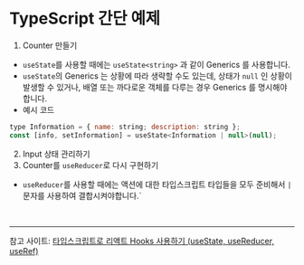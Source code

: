 # TypeScript 간단 예제
1. Counter 만들기
- `useState`를 사용할 때에는 `useState<string>` 과 같이 Generics 를 사용합니다.
- `useState`의 Generics 는 상황에 따라 생략할 수도 있는데, 상태가 `null` 인 상황이 발생할 수 있거나, 배열 또는 까다로운 객체를 다루는 경우 Generics 를 명시해야 합니다.
- 예시 코드
```jsx
type Information = { name: string; description: string };
const [info, setInformation] = useState<Information | null>(null);
```

2. Input 상태 관리하기
3. Counter를 `useReducer`로 다시 구현하기
- `useReducer`를 사용할 때에는 액션에 대한 타입스크립트 타입들을 모두 준비해서 `|` 문자를 사용하여 결합시켜야합니다.`

<br />

---
참고 사이트: [타입스크립트로 리액트 Hooks 사용하기 (useState, useReducer, useRef)](https://velog.io/@velopert/using-hooks-with-typescript)
